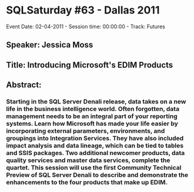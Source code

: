 # SQLSaturday #63 - Dallas 2011
Event Date: 02-04-2011 - Session time: 00:00:00 - Track: Futures
## Speaker: Jessica Moss
## Title: Introducing Microsoft's EDIM Products
## Abstract:
### Starting in the SQL Server Denali release, data takes on a new life in the business intelligence world.  Often forgotten, data management needs to be an integral part of your reporting systems.  Learn how Microsoft has made your life easier by incorporating external parameters, environments, and groupings into Integration Services.  They have also included impact analysis and data lineage, which can be tied to tables and SSIS packages.  Two additional newcomer products, data quality services and master data services, complete the quartet.  This session will use the first Community Technical Preview of SQL Server Denali to describe and demonstrate the enhancements to the four products that make up EDIM.
